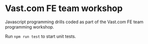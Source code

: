 # Vast.com FE team workshop

Javascript programming drills coded as part of the Vast.com FE team programming workshop.

Run `npm run test` to start unit tests.